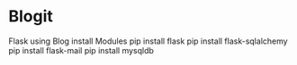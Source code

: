 # Blogit
Flask using Blog
install Modules
pip install flask
pip install flask-sqlalchemy
pip install flask-mail
pip install mysqldb
